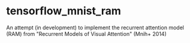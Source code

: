 # tensorflow_mnist_ram
An attempt (in development) to implement the recurrent attention model (RAM) from "Recurrent Models of Visual Attention" (Mnih+ 2014)
